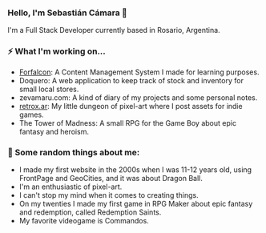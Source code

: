 ### Hello, I'm Sebastián Cámara 👋

I'm a Full Stack Developer currently based in Rosario, Argentina.

### ⚡ What I'm working on...
- [Forfalcon](https://github.com/zevamaru/forfalcon): A Content Management System I made for learning purposes.
- Doquero: A web application to keep track of stock and inventory for small local stores.
- zevamaru.com: A kind of diary of my projects and some personal notes.
- [retrox.ar](https://github.com/zevamaru/retroxar/): My little dungeon of pixel-art where I post assets for indie games.
- The Tower of Madness: A small RPG for the Game Boy about epic fantasy and heroism.

### 🤔 Some random things about me:
- I made my first website in the 2000s when I was 11-12 years old, using FrontPage and GeoCities, and it was about Dragon Ball.
- I'm an enthusiastic of pixel-art.
- I can't stop my mind when it comes to creating things.
- On my twenties I made my first game in RPG Maker about epic fantasy and redemption, called Redemption Saints.
- My favorite videogame is Commandos.

